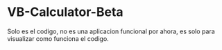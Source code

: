 # VB-Calculator-Beta
Solo es el codigo, no es una aplicacion funcional por ahora, es solo para visualizar como funciona el codigo.
